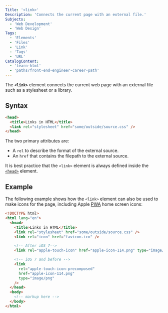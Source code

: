 ```yaml
---
Title: '<link>'
Description: 'Connects the current page with an external file.'
Subjects:
  - 'Web Development'
  - 'Web Design'
Tags:
  - 'Elements'
  - 'Files'
  - 'Link'
  - 'Tags'
  - 'URL'
CatalogContent:
  - 'learn-html'
  - 'paths/front-end-engineer-career-path'
---
```


The **`<link>`** element connects the current web page with an external file such as a stylesheet or a library.

## Syntax

```html
<head>
  <title>Links in HTML</title>
  <link rel="stylesheet" href="some/outside/source.css" />
</head>
```

The two primary attributes are:

- A `rel` to describe the format of the external source.
- An `href` that contains the filepath to the external source.

It is best practice that the `<link>` element is always defined inside the [`<head>`](https://www.codecademy.com/resources/docs/html/elements/head) element.

## Example

The following example shows how the `<link>` element can also be used to make icons for the page, including Apple [PWA](https://www.codecademy.com/resources/docs/general/progressive-web-application) home screen icons:

```html
<!DOCTYPE html>
<html lang="en">
  <head>
    <title>Links in HTML</title>
    <link rel="stylesheet" href="some/outside/source.css" />
    <link rel="icon" href="favicon.ico" />

    <!-- After iOS 7-->
    <link rel="apple-touch-icon" href="apple-icon-114.png" type="image/png" />

    <!-- iOS 7 and before -->
    <link
      rel="apple-touch-icon-precomposed"
      href="apple-icon-114.png"
      type="image/png"
    />
  </head>
  <body>
    <!-- markup here -->
  </body>
</html>
```
